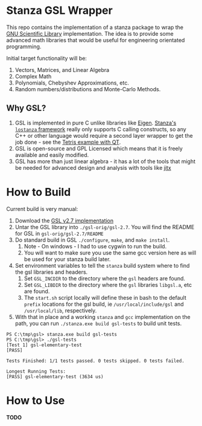 # Stanza GSL Wrapper

This repo contains the implementation of a stanza package to wrap the
[GNU Scientific Library](https://www.gnu.org/software/gsl/) implementation.
The idea is to provide some advanced math libraries that would be useful
for engineering orientated programming.

Initial target functionality will be:

1.  Vectors, Matrices, and Linear Algebra
2.  Complex Math
3.  Polynomials, Chebyshev Approximations, etc.
4.  Random numbers/distributions and Monte-Carlo Methods.


## Why GSL?

1.  GSL is implemented in pure C unlike libraries like [Eigen](https://eigen.tuxfamily.org/index.php). [Stanza's `lostanza` framework](http://lbstanza.org/chapter11.html) really only supports C calling constructs, so any C++ or other language would require a second layer wrapper to get the job done - see the [Tetris example with QT](http://lbstanza.org/tetris.html).
2.  GSL is open-source and GPL Licensed which means that it is freely available and easily modified.
3.  GSL has more than just linear algebra - it has a lot of the tools that might be needed for advanced design and analysis with tools like [jitx](https://www.jitx.com/)

# How to Build

Current build is very manual:

1.  Download the [GSL v2.7 implementation](https://gnu.askapache.com/gsl/)
2.  Untar the GSL library into `./gsl-orig/gsl-2.7`. You will find the README for GSL in `gsl-orig/gsl-2.7/README`
3.  Do standard build in GSL `./configure`, `make`, and `make install`.
    1.  Note - On windows - I had to use cygwin to run the build.
    2.  You will want to make sure you use the same gcc version here as will be used for your stanza build later.
4.  Set environment variables to tell the `stanza` build system where to find the gsl libraries and headers.
    1.  Set `GSL_INCDIR` to the directory where the `gsl` headers are found.
    2.  Set `GSL_LIBDIR` to the directory where the `gsl` libraries `libgsl.a`, etc are found.
    3.  The `start.sh` script locally will define these in bash to the default `prefix` locations for the gsl build, ie `/usr/local/include/gsl` and `/usr/local/lib`, respectively.
4.  With that in place and a working `stanza` and `gcc` implementation on the path, you can run `./stanza.exe build gsl-tests` to build unit tests.

```
PS C:\tmp\gsl> stanza.exe build gsl-tests
PS C:\tmp\gsl> ./gsl-tests
[Test 1] gsl-elementary-test
[PASS]

Tests Finished: 1/1 tests passed. 0 tests skipped. 0 tests failed.

Longest Running Tests:
[PASS] gsl-elementary-test (3634 us)
```

# How to Use

**TODO**
